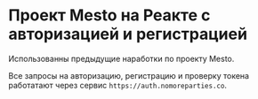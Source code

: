 # Проект Mesto на Реакте с авторизацией и регистрацией

Использованны предыдущие наработки по проекту Mesto.

Все запросы на авторизацию, регистрацию и проверку токена работатают через сервис `https://auth.nomoreparties.co`. 

